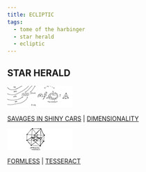 ```yaml
---
title: ECLIPTIC
tags:
  - tome of the harbinger
  - star herald
  - ecliptic
---
```

## STAR HERALD

[![dimensionality](dimensionality-t.png)](dimensionality)

[SAVAGES IN SHINY CARS](savages-in-shiny-cars) | [DIMENSIONALITY](dimensionality)

[![tesseract](tesseract-t.png)](tesseract)

[FORMLESS](formless) | [TESSERACT](tesseract)
